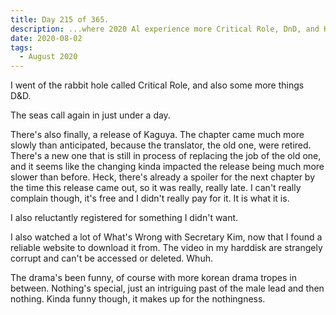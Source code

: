 ```yaml
---
title: Day 215 of 365.
description: ...where 2020 Al experience more Critical Role, DnD, and Kaguya in the times of change of translators. There's also me gushing over a K-Drama.
date: 2020-08-02
tags:
  - August 2020
---
```


I went of the rabbit hole called Critical Role, and also some more things D&D. 

The seas call again in just under a day.

There's also finally, a release of Kaguya. The chapter came much more slowly than anticipated, because the translator, the old one, were retired. There's a new one that is still in process of replacing the job of the old one, and it seems like the changing kinda impacted the release being much more slower than before. Heck, there's already a spoiler for the next chapter by the time this release came out, so it was really, really late. I can't really complain though, it's free and I didn't really pay for it. It is what it is.

I also reluctantly registered for something I didn't want.

I also watched a lot of What's Wrong with Secretary Kim, now that I found a reliable website to download it from. The video in my harddisk are strangely corrupt and can't be accessed or deleted. Whuh.

The drama's been funny, of course with more korean drama tropes in between. Nothing's special, just an intriguing past of the male lead and then nothing. Kinda funny though, it makes up for the nothingness.